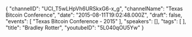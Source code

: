 {
    "channelID": "UCI_T5wLHpVh6URSkxG6-x_g",
    "channelName": "Texas Bitcoin Conference",
    "date": "2015-08-11T19:02:48.000Z",
    "draft": false,
    "events": [
        "Texas Bitcoin Conference - 2015"
    ],
    "speakers": [],
    "tags": [
    ],
    "title": "Bradley Rotter",
    "youtubeID": "5L040qOU5Yw"
}
